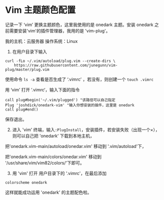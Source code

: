 # Vim 主题颜色配置


记录一下 ‘vim’ 更换主题颜色，这里我使用的是 onedark 主题。安装 onedark 之前需要安装'vim'的插件管理器，我用的是 'vim-plug'。

我的主机：云服务器
操作系统：Linux

1. 在用户目录下输入

```shell
curl -fLo ~/.vim/autoload/plug.vim --create-dirs \
    https://raw.githubusercontent.com/junegunn/vim-plug/master/plug.vim
```

使用命令 `ls -a` 查看是否生成了 ‘.vimrc’ ，若没有，则创建一个  `touch .vimrc`

用  ‘vim’ 打开 ’.vimrc‘，输入下面的指令
```shell
call plug#begin('~/.vim/plugged') "该路径可以自己指定
Plug 'joshdick/onedark-vim' "输入你想安装的插件，这里是 onedark
call plug#end()
```
保存退出。


2. 进入 'vim' 终端，输入`:PlugInstall`，安装插件，若安装失败（出现一个×），则可以自己把 ’onedark‘ 下载到本地主机，

把'onedark.vim-main/autoload/onedar.vim' 移动到 '.vim/autoload'下，

把'onedark.vim-main/colors/onedar.vim' 移动到 '/usr/share/vim/vim82/colors/'下即可。

3. 用  'vim' 打开 用户目录下的 '.vimrc'，在最后添加

```shell
colorscheme onedark
```

这样就能成功运用 'onedark' 的主题配色啦。
